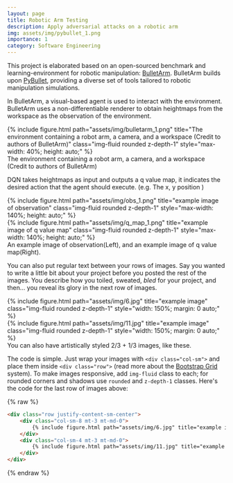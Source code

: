 ```yaml
---
layout: page
title: Robotic Arm Testing
description: Apply adversarial attacks on a robotic arm
img: assets/img/pybullet_1.png
importance: 1
category: Software Engineering
---
```


This project is elaborated based on an open-sourced benchmark and learning-environment
for robotic manipulation: <a href="https://github.com/ColinKohler/BulletArm">BulletArm</a>.  BulletArm builds upon <a href="https://pybullet.org/wordpress/">PyBullet</a>, providing a diverse set of tools tailored to robotic manipulation simulations.

In BulletArm, a visual-based agent is used to interact with the environment. BulletArm uses a non-differentiable renderer to obtain heightmaps from the workspace as the observation of the environment.

<div class="row justify-content-center"> <!-- Center the row -->
    <div class="col-sm mt-3 mt-md-0 text-center"> <!-- Center the column content -->
        {% include figure.html path="assets/img/bulletarm_1.png" title="The environment containing a robot arm, a camera, and a workspace (Credit to authors of BulletArm)" class="img-fluid rounded z-depth-1" style="max-width: 40%; height: auto;" %}
    </div>
</div>

<div class="caption">
    The environment containing a robot arm, a camera, and a workspace (Credit to authors of BulletArm)
</div>

DQN takes heightmaps as input and outputs a q value map, it indicates the desired action that the agent should execute. (e.g. The x, y position )

<div class="row justify-content-center">
    <div class="col-sm mt-3 mt-md-0 text-center">
        {% include figure.html path="assets/img/obs_1.png" title="example image of observation" class="img-fluid rounded z-depth-1" style="max-width: 140%; height: auto;" %}
    </div>
    <div class="col-sm mt-3 mt-md-0 text-center">
        {% include figure.html path="assets/img/q_map_1.png" title="example image of q value map" class="img-fluid rounded z-depth-1" style="max-width: 140%; height: auto;" %}
    </div>
</div>

<div class="caption">
    An example image of observation(Left), and an example image of q value map(Right).
</div>

You can also put regular text between your rows of images.
Say you wanted to write a little bit about your project before you posted the rest of the images.
You describe how you toiled, sweated, *bled* for your project, and then... you reveal its glory in the next row of images.


<div class="row justify-content-sm-center">
    <div class="col-sm-8 mt-3 mt-md-0">
        {% include figure.html path="assets/img/6.jpg" title="example image" class="img-fluid rounded z-depth-1" style="width: 150%; margin: 0 auto;" %}
    </div>
    <div class="col-sm-4 mt-3 mt-md-0">
        {% include figure.html path="assets/img/11.jpg" title="example image" class="img-fluid rounded z-depth-1" style="width: 150%; margin: 0 auto;" %}
    </div>
</div>
<div class="caption">
    You can also have artistically styled 2/3 + 1/3 images, like these.
</div>


The code is simple.
Just wrap your images with `<div class="col-sm">` and place them inside `<div class="row">` (read more about the <a href="https://getbootstrap.com/docs/4.4/layout/grid/">Bootstrap Grid</a> system).
To make images responsive, add `img-fluid` class to each; for rounded corners and shadows use `rounded` and `z-depth-1` classes.
Here's the code for the last row of images above:

{% raw %}
```html
<div class="row justify-content-sm-center">
    <div class="col-sm-8 mt-3 mt-md-0">
        {% include figure.html path="assets/img/6.jpg" title="example image" class="img-fluid rounded z-depth-1" %}
    </div>
    <div class="col-sm-4 mt-3 mt-md-0">
        {% include figure.html path="assets/img/11.jpg" title="example image" class="img-fluid rounded z-depth-1" %}
    </div>
</div>
```
{% endraw %}
